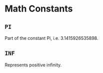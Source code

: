 # Math Constants

## `PI`
Part of the constant Pi, i.e. $3.1415926535898$.

## `INF`
Represents positive infinity.
